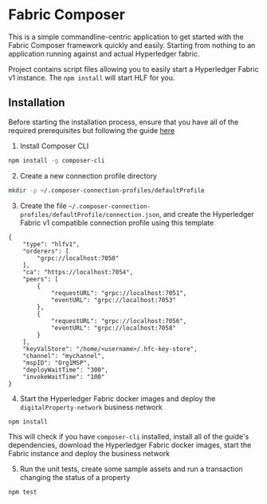 # Fabric Composer

This is a simple commandline-centric application to get started with the Fabric Composer framework quickly and easily.
Starting from nothing to an application running against and actual Hyperledger fabric.

Project contains script files allowing you to easily start a Hyperledger Fabric v1 instance. The `npm install` will start HLF for you. 


## Installation

Before starting the installation process, ensure that you have all of the required prerequisites but following the guide [here](https://fabric-composer.github.io/installing/manual_prerequisites.html)

1. Install Composer CLI

```bash
npm install -g composer-cli
```

2. Create a new connection profile directory

```bash 
mkdir -p ~/.composer-connection-profiles/defaultProfile
```

3. Create the file `~/.composer-connection-profiles/defaultProfile/connection.json`, and create the Hyperledger Fabric v1 compatible connection profile using this template

```
{
    "type": "hlfv1",
    "orderers": [
        "grpc://localhost:7050"
    ],
    "ca": "https://localhost:7054",
    "peers": [
        {
            "requestURL": "grpc://localhost:7051",
            "eventURL": "grpc://localhost:7053"
        },
        {
            "requestURL": "grpc://localhost:7056",
            "eventURL": "grpc://localhost:7058"
        }
    ],
    "keyValStore": "/home/<username>/.hfc-key-store",
    "channel": "mychannel",
    "mspID": "Org1MSP",
    "deployWaitTime": "300",
    "invokeWaitTime": "100"
}

```

4. Start the Hyperledger Fabric docker images and deploy the `digitalProperty-network` business network

```bash
npm install
```

This will check if you have `composer-cli` installed, install all of the guide's dependencies, download the Hyperledger Fabric docker images, start the Fabric instance and deploy the business network

5. Run the unit tests, create some sample assets and run a transaction changing the status of a property

```bash
npm test
```


